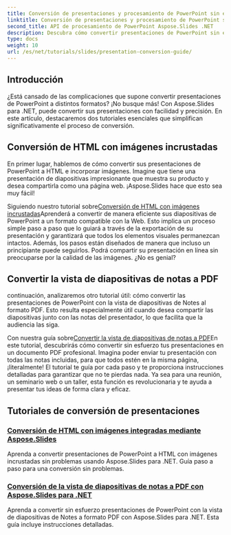 ```yaml
---
title: Conversión de presentaciones y procesamiento de PowerPoint sin esfuerzo
linktitle: Conversión de presentaciones y procesamiento de PowerPoint sin esfuerzo
second_title: API de procesamiento de PowerPoint Aspose.Slides .NET
description: Descubra cómo convertir presentaciones de PowerPoint sin esfuerzo usando Aspose.Slides para .NET con nuestros claros tutoriales paso a paso.
type: docs
weight: 10
url: /es/net/tutorials/slides/presentation-conversion-guide/
---
```

## Introducción

¿Está cansado de las complicaciones que supone convertir presentaciones de PowerPoint a distintos formatos? ¡No busque más! Con Aspose.Slides para .NET, puede convertir sus presentaciones con facilidad y precisión. En este artículo, destacaremos dos tutoriales esenciales que simplifican significativamente el proceso de conversión.

## Conversión de HTML con imágenes incrustadas

En primer lugar, hablemos de cómo convertir sus presentaciones de PowerPoint a HTML e incorporar imágenes. Imagine que tiene una presentación de diapositivas impresionante que muestra su producto y desea compartirla como una página web. ¡Aspose.Slides hace que esto sea muy fácil! 

 Siguiendo nuestro tutorial sobre[Conversión de HTML con imágenes incrustadas](./converting-html-with-embedded-images/)Aprenderá a convertir de manera eficiente sus diapositivas de PowerPoint a un formato compatible con la Web. Esto implica un proceso simple paso a paso que lo guiará a través de la exportación de su presentación y garantizará que todos los elementos visuales permanezcan intactos. Además, los pasos están diseñados de manera que incluso un principiante puede seguirlos. Podrá compartir su presentación en línea sin preocuparse por la calidad de las imágenes. ¿No es genial?

## Convertir la vista de diapositivas de notas a PDF

continuación, analizaremos otro tutorial útil: cómo convertir las presentaciones de PowerPoint con la vista de diapositivas de Notes al formato PDF. Esto resulta especialmente útil cuando desea compartir las diapositivas junto con las notas del presentador, lo que facilita que la audiencia las siga. 

 Con nuestra guía sobre[Convertir la vista de diapositivas de notas a PDF](./converting-notes-slide-view-to-pdf/)En este tutorial, descubrirás cómo convertir sin esfuerzo tus presentaciones en un documento PDF profesional. Imagina poder enviar tu presentación con todas las notas incluidas, para que todos estén en la misma página, ¡literalmente! El tutorial te guía por cada paso y te proporciona instrucciones detalladas para garantizar que no te pierdas nada. Ya sea para una reunión, un seminario web o un taller, esta función es revolucionaria y te ayuda a presentar tus ideas de forma clara y eficaz.

## Tutoriales de conversión de presentaciones
### [Conversión de HTML con imágenes integradas mediante Aspose.Slides](./converting-html-with-embedded-images/)
Aprenda a convertir presentaciones de PowerPoint a HTML con imágenes incrustadas sin problemas usando Aspose.Slides para .NET. Guía paso a paso para una conversión sin problemas.
### [Conversión de la vista de diapositivas de notas a PDF con Aspose.Slides para .NET](./converting-notes-slide-view-to-pdf/)
Aprenda a convertir sin esfuerzo presentaciones de PowerPoint con la vista de diapositivas de Notes a formato PDF con Aspose.Slides para .NET. Esta guía incluye instrucciones detalladas.